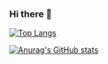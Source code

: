 ### Hi there 👋

<!--
**Junbamm/Junbamm** is a ✨ _special_ ✨ repository because its `README.md` (this file) appears on your GitHub profile.

Here are some ideas to get you started:

- 🔭 I’m currently working on ...
- 🌱 I’m currently learning ...
- 👯 I’m looking to collaborate on ...
- 🤔 I’m looking for help with ...
- 💬 Ask me about ...
- 📫 How to reach me: ...
- 😄 Pronouns: ...
- ⚡ Fun fact: ...
-->
[![Top Langs](https://github-readme-stats.vercel.app/api/top-langs/?username=Junbamm)](https://github.com/anuraghazra/github-readme-stats)

[![Anurag's GitHub stats](https://github-readme-stats.vercel.app/api?username=Junbamm)](https://github.com/anuraghazra/github-readme-stats)
